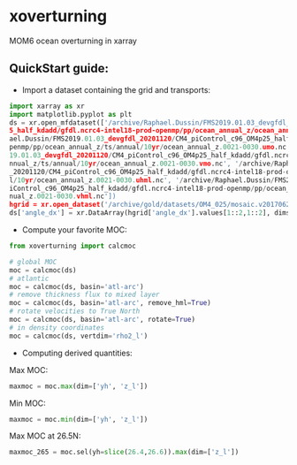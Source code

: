 # xoverturning
MOM6 ocean overturning in xarray

## QuickStart guide:

* Import a dataset containing the grid and transports:

```python
import xarray as xr
import matplotlib.pyplot as plt
ds = xr.open_mfdataset(['/archive/Raphael.Dussin/FMS2019.01.03_devgfdl_20201120/CM4_piControl_c96_OM4p2
5_half_kdadd/gfdl.ncrc4-intel18-prod-openmp/pp/ocean_annual_z/ocean_annual_z.static.nc', '/archive/Raph
ael.Dussin/FMS2019.01.03_devgfdl_20201120/CM4_piControl_c96_OM4p25_half_kdadd/gfdl.ncrc4-intel18-prod-o
penmp/pp/ocean_annual_z/ts/annual/10yr/ocean_annual_z.0021-0030.umo.nc', '/archive/Raphael.Dussin/FMS20
19.01.03_devgfdl_20201120/CM4_piControl_c96_OM4p25_half_kdadd/gfdl.ncrc4-intel18-prod-openmp/pp/ocean_a
nnual_z/ts/annual/10yr/ocean_annual_z.0021-0030.vmo.nc', '/archive/Raphael.Dussin/FMS2019.01.03_devgfdl
_20201120/CM4_piControl_c96_OM4p25_half_kdadd/gfdl.ncrc4-intel18-prod-openmp/pp/ocean_annual_z/ts/annua
l/10yr/ocean_annual_z.0021-0030.uhml.nc', '/archive/Raphael.Dussin/FMS2019.01.03_devgfdl_20201120/CM4_p
iControl_c96_OM4p25_half_kdadd/gfdl.ncrc4-intel18-prod-openmp/pp/ocean_annual_z/ts/annual/10yr/ocean_an
nual_z.0021-0030.vhml.nc'])
hgrid = xr.open_dataset('/archive/gold/datasets/OM4_025/mosaic.v20170622.unpacked/ocean_hgrid.nc')
ds['angle_dx'] = xr.DataArray(hgrid['angle_dx'].values[1::2,1::2], dims=('yh','xh'))
```

 * Compute your favorite MOC:

```python
from xoverturning import calcmoc

# global MOC
moc = calcmoc(ds)
# atlantic
moc = calcmoc(ds, basin='atl-arc')
# remove thickness flux to mixed layer
moc = calcmoc(ds, basin='atl-arc', remove_hml=True)
# rotate velocities to True North
moc = calcmoc(ds, basin='atl-arc', rotate=True)
# in density coordinates
moc = calcmoc(ds, vertdim='rho2_l')
```

* Computing derived quantities:

Max MOC:

```python
maxmoc = moc.max(dim=['yh', 'z_l'])
```

Min MOC:

```python
maxmoc = moc.min(dim=['yh', 'z_l'])
```

Max MOC at 26.5N:

```python
maxmoc_265 = moc.sel(yh=slice(26.4,26.6)).max(dim=['z_l'])
```

